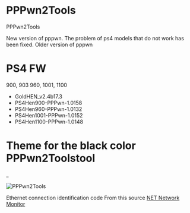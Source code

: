 # PPPwn2Tools
PPPwn2Tools

New version of pppwn. The problem of ps4 models that do not work has been fixed. Older version of pppwn

# PS4 FW
900, 903 960, 1001, 1100 

- GoldHEN_v2.4b17.3
- PS4Hen900-PPPwn-1.0158
- PS4Hen960-PPPwn-1.0132
- PS4Hen1001-PPPwn-1.0152
- PS4Hen1100-PPPwn-1.0148

# Theme for the black color PPPwn2Toolstool
_

![PPPwn2Tools](https://github.com/Master-s/PPPwn2Tools/assets/49209220/026c3db2-19cd-4d28-88fc-bd47e5b0d1a1)




Ethernet connection identification code
From this source
[NET Network Monitor](https://www.codeproject.com/Articles/225747/NET-Network-Monitor)

